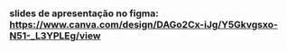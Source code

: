 ### slides de apresentação no figma: https://www.canva.com/design/DAGo2Cx-iJg/Y5Gkvgsxo-N51-_L3YPLEg/view
